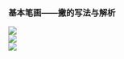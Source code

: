 ﻿---
layout: post
tags: [语文临池]
author: lqq
---

### 基本笔画——撇的写法与解析


![](https://xintd.github.io/lqq/imgage/lqq/img_12.png)  
![](https://xintd.github.io/lqq/imgage/lqq/img_13.png)  
![](https://xintd.github.io/lqq/imgage/lqq/img_14.png)  